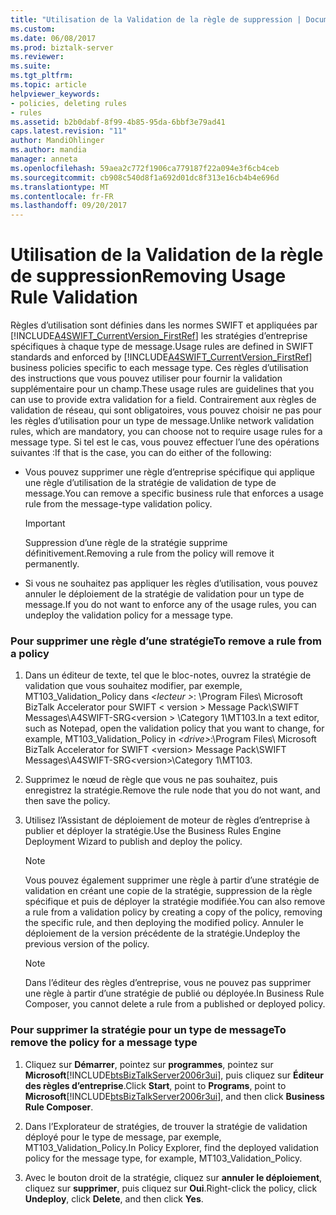 ```yaml
---
title: "Utilisation de la Validation de la règle de suppression | Documents Microsoft"
ms.custom: 
ms.date: 06/08/2017
ms.prod: biztalk-server
ms.reviewer: 
ms.suite: 
ms.tgt_pltfrm: 
ms.topic: article
helpviewer_keywords:
- policies, deleting rules
- rules
ms.assetid: b2b0dabf-8f99-4b85-95da-6bbf3e79ad41
caps.latest.revision: "11"
author: MandiOhlinger
ms.author: mandia
manager: anneta
ms.openlocfilehash: 59aea2c772f1906ca779187f22a094e3f6cb4ceb
ms.sourcegitcommit: cb908c540d8f1a692d01dc8f313e16cb4b4e696d
ms.translationtype: MT
ms.contentlocale: fr-FR
ms.lasthandoff: 09/20/2017
---
```

# <a name="removing-usage-rule-validation"></a><span data-ttu-id="ef166-102">Utilisation de la Validation de la règle de suppression</span><span class="sxs-lookup"><span data-stu-id="ef166-102">Removing Usage Rule Validation</span></span>
<span data-ttu-id="ef166-103">Règles d’utilisation sont définies dans les normes SWIFT et appliquées par [!INCLUDE[A4SWIFT_CurrentVersion_FirstRef](../../includes/a4swift-currentversion-firstref-md.md)] les stratégies d’entreprise spécifiques à chaque type de message.</span><span class="sxs-lookup"><span data-stu-id="ef166-103">Usage rules are defined in SWIFT standards and enforced by [!INCLUDE[A4SWIFT_CurrentVersion_FirstRef](../../includes/a4swift-currentversion-firstref-md.md)] business policies specific to each message type.</span></span> <span data-ttu-id="ef166-104">Ces règles d’utilisation des instructions que vous pouvez utiliser pour fournir la validation supplémentaire pour un champ.</span><span class="sxs-lookup"><span data-stu-id="ef166-104">These usage rules are guidelines that you can use to provide extra validation for a field.</span></span> <span data-ttu-id="ef166-105">Contrairement aux règles de validation de réseau, qui sont obligatoires, vous pouvez choisir ne pas pour les règles d’utilisation pour un type de message.</span><span class="sxs-lookup"><span data-stu-id="ef166-105">Unlike network validation rules, which are mandatory, you can choose not to require usage rules for a message type.</span></span> <span data-ttu-id="ef166-106">Si tel est le cas, vous pouvez effectuer l’une des opérations suivantes :</span><span class="sxs-lookup"><span data-stu-id="ef166-106">If that is the case, you can do either of the following:</span></span>  
  
-   <span data-ttu-id="ef166-107">Vous pouvez supprimer une règle d’entreprise spécifique qui applique une règle d’utilisation de la stratégie de validation de type de message.</span><span class="sxs-lookup"><span data-stu-id="ef166-107">You can remove a specific business rule that enforces a usage rule from the message-type validation policy.</span></span>  
  
    > [!IMPORTANT]
    >  <span data-ttu-id="ef166-108">Suppression d’une règle de la stratégie supprime définitivement.</span><span class="sxs-lookup"><span data-stu-id="ef166-108">Removing a rule from the policy will remove it permanently.</span></span>  
  
-   <span data-ttu-id="ef166-109">Si vous ne souhaitez pas appliquer les règles d’utilisation, vous pouvez annuler le déploiement de la stratégie de validation pour un type de message.</span><span class="sxs-lookup"><span data-stu-id="ef166-109">If you do not want to enforce any of the usage rules, you can undeploy the validation policy for a message type.</span></span>  
  
### <a name="to-remove-a-rule-from-a-policy"></a><span data-ttu-id="ef166-110">Pour supprimer une règle d’une stratégie</span><span class="sxs-lookup"><span data-stu-id="ef166-110">To remove a rule from a policy</span></span>  
  
1.  <span data-ttu-id="ef166-111">Dans un éditeur de texte, tel que le bloc-notes, ouvrez la stratégie de validation que vous souhaitez modifier, par exemple, MT103_Validation_Policy dans  *\<lecteur >*: \Program Files\ Microsoft BizTalk Accelerator pour SWIFT \< version > Message Pack\SWIFT Messages\A4SWIFT-SRG\<version > \Category 1\MT103.</span><span class="sxs-lookup"><span data-stu-id="ef166-111">In a text editor, such as Notepad, open the validation policy that you want to change, for example, MT103_Validation_Policy in *\<drive>*:\Program Files\ Microsoft BizTalk Accelerator for SWIFT \<version> Message Pack\SWIFT Messages\A4SWIFT-SRG\<version>\Category 1\MT103.</span></span>  
  
2.  <span data-ttu-id="ef166-112">Supprimez le nœud de règle que vous ne pas souhaitez, puis enregistrez la stratégie.</span><span class="sxs-lookup"><span data-stu-id="ef166-112">Remove the rule node that you do not want, and then save the policy.</span></span>  
  
3.  <span data-ttu-id="ef166-113">Utilisez l’Assistant de déploiement de moteur de règles d’entreprise à publier et déployer la stratégie.</span><span class="sxs-lookup"><span data-stu-id="ef166-113">Use the Business Rules Engine Deployment Wizard to publish and deploy the policy.</span></span>  
  
    > [!NOTE]
    >  <span data-ttu-id="ef166-114">Vous pouvez également supprimer une règle à partir d’une stratégie de validation en créant une copie de la stratégie, suppression de la règle spécifique et puis de déployer la stratégie modifiée.</span><span class="sxs-lookup"><span data-stu-id="ef166-114">You can also remove a rule from a validation policy by creating a copy of the policy, removing the specific rule, and then deploying the modified policy.</span></span> <span data-ttu-id="ef166-115">Annuler le déploiement de la version précédente de la stratégie.</span><span class="sxs-lookup"><span data-stu-id="ef166-115">Undeploy the previous version of the policy.</span></span>  
  
    > [!NOTE]
    >  <span data-ttu-id="ef166-116">Dans l’éditeur des règles d’entreprise, vous ne pouvez pas supprimer une règle à partir d’une stratégie de publié ou déployée.</span><span class="sxs-lookup"><span data-stu-id="ef166-116">In Business Rule Composer, you cannot delete a rule from a published or deployed policy.</span></span>  
  
### <a name="to-remove-the-policy-for-a-message-type"></a><span data-ttu-id="ef166-117">Pour supprimer la stratégie pour un type de message</span><span class="sxs-lookup"><span data-stu-id="ef166-117">To remove the policy for a message type</span></span>  
  
1.  <span data-ttu-id="ef166-118">Cliquez sur **Démarrer**, pointez sur **programmes**, pointez sur **Microsoft**[!INCLUDE[btsBizTalkServer2006r3ui](../../includes/btsbiztalkserver2006r3ui-md.md)], puis cliquez sur **Éditeur des règles d’entreprise**.</span><span class="sxs-lookup"><span data-stu-id="ef166-118">Click **Start**, point to **Programs**, point to **Microsoft**[!INCLUDE[btsBizTalkServer2006r3ui](../../includes/btsbiztalkserver2006r3ui-md.md)], and then click **Business Rule Composer**.</span></span>  
  
2.  <span data-ttu-id="ef166-119">Dans l’Explorateur de stratégies, de trouver la stratégie de validation déployé pour le type de message, par exemple, MT103_Validation_Policy.</span><span class="sxs-lookup"><span data-stu-id="ef166-119">In Policy Explorer, find the deployed validation policy for the message type, for example, MT103_Validation_Policy.</span></span>  
  
3.  <span data-ttu-id="ef166-120">Avec le bouton droit de la stratégie, cliquez sur **annuler le déploiement**, cliquez sur **supprimer**, puis cliquez sur **Oui**.</span><span class="sxs-lookup"><span data-stu-id="ef166-120">Right-click the policy, click **Undeploy**, click **Delete**, and then click **Yes**.</span></span>
